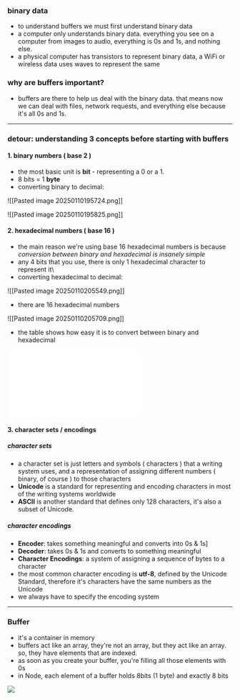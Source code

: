 ### binary data

- to understand buffers we must first understand binary data
- a computer only understands binary data. everything you see on a computer from images to audio, everything is 0s and 1s, and nothing else.
- a physical computer has transistors to represent binary data, a WiFi or wireless data uses waves to represent the same

### why are buffers important?

- buffers are there to help us deal with the binary data. that means now we can deal with files, network requests, and everything else because it's all 0s and 1s.

---

### detour: understanding 3 concepts before starting with buffers

#### 1. binary numbers ( base 2 )

- the most basic unit is **bit** - representing a 0 or a 1.
- 8 bits = 1 **byte**
- converting binary to decimal:

![[Pasted image 20250110195724.png]]

![[Pasted image 20250110195825.png]]
#### 2. hexadecimal numbers ( base 16 )

- the main reason we're using base 16 hexadecimal numbers is because _conversion between binary and hexadecimal is insanely simple_
- any 4 bits that you use, there is only 1 hexadecimal character to represent it\
- converting hexadecimal to decimal:

![[Pasted image 20250110205549.png]]

- there are 16 hexadecimal numbers

![[Pasted image 20250110205709.png]]

- the table shows how easy it is to convert between binary and hexadecimal

![](Hexadecimal+Digits+Table.pdf)
#### 3. character sets / encodings

##### character sets

- a character set is just letters and symbols ( characters ) that a writing system uses, and a representation of assigning different numbers ( binary, of course ) to those characters
- **Unicode** is a standard for representing and encoding characters in most of the writing systems worldwide
- **ASCII** is another standard that defines only 128 characters, it's also a subset of Unicode.

##### character encodings

- **Encoder**: takes something meaningful and converts into 0s & 1s]
- **Decoder**: takes 0s & 1s and converts to something meaningful
- **Character Encodings**: a system of assigning a sequence of bytes to a character
- the most common character encoding is **utf-8**, defined by the Unicode Standard, therefore it's characters have the same numbers as the Unicode
- we always have to specify the encoding system

---

### Buffer

- it's a container in memory
- buffers act like an array, they're not an array, but they act like an array. so, they have elements that are indexed.
- as soon as you create your buffer, you're filling all those elements with 0s
- in Node, each element of a buffer holds 8bits (1 byte) and exactly 8 bits

![](Pasted%20image%2020250111102058.png)

